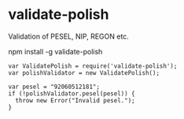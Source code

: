 # validate-polish
Validation of PESEL, NIP, REGON etc.

npm install -g validate-polish

`````
var ValidatePolish = require('validate-polish');
var polishValidator = new ValidatePolish();

var pesel = "92060512181";
if (!polishValidator.pesel(pesel)) {
  throw new Error("Invalid pesel.");
}
`````
